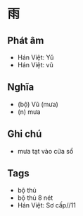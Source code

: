 # 雨

## Phát âm
* Hán Việt: Yǔ
* Hán Việt: vũ

## Nghĩa
* (bộ) Vũ (mưa)
* (n) mưa

## Ghi chú
* mưa tạt vào cửa sổ

## Tags
* bộ thủ
* bộ thủ 8 nét
* Hán Việt: Sơ cấp//11

<script>window.HANZI_FIELD='雨';</script>